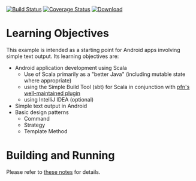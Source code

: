 [![Build Status](https://travis-ci.org/LoyolaChicagoCode/simplebatch-android-scala.svg?branch=master)](https://travis-ci.org/LoyolaChicagoCode/simplebatch-android-scala) 
[![Coverage Status](https://img.shields.io/coveralls/LoyolaChicagoCode/simplebatch-android-scala.svg)](https://coveralls.io/r/LoyolaChicagoCode/simplebatch-android-scala) 
[![Download](https://api.bintray.com/packages/loyolachicagocode/generic/simplebatch-android-scala/images/download.svg) ](https://bintray.com/loyolachicagocode/generic/simplebatch-android-scala/_latestVersion)

# Learning Objectives

This example is intended as a starting point for Android apps involving 
simple text output. Its learning objectives are:

- Android application development using Scala
    - Use of Scala primarily as a "better Java" 
      (including mutable state where appropriate)
    - using the Simple Build Tool (sbt) for Scala in conjunction with 
      [pfn's well-maintained plugin](https://github.com/pfn/android-sdk-plugin)
    - using IntelliJ IDEA (optional)
- Simple text output in Android
- Basic design patterns
    - Command
    - Strategy
    - Template Method

# Building and Running

Please refer to [these notes](http://lucoodevcourse.bitbucket.org/notes/scalaandroiddev.html) for details.


